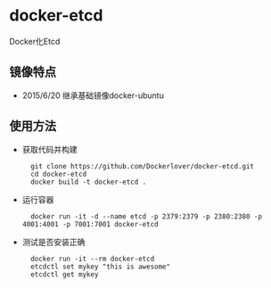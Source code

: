# docker-etcd
Docker化Etcd

## 镜像特点

- 2015/6/20 继承基础镜像docker-ubuntu

## 使用方法

- 获取代码并构建

        git clone https://github.com/Dockerlover/docker-etcd.git
        cd docker-etcd
        docker build -t docker-etcd .

- 运行容器

        docker run -it -d --name etcd -p 2379:2379 -p 2380:2380 -p 4001:4001 -p 7001:7001 docker-etcd

- 测试是否安装正确

        docker run -it --rm docker-etcd
        etcdctl set mykey "this is awesome"
        etcdctl get mykey
